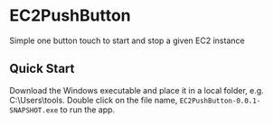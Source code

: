 # EC2PushButton

Simple one button touch to start and stop a given EC2 instance

## Quick Start

Download the Windows executable and place it in a local folder, e.g. C:\Users\tools. Double click on the file name, `EC2PushButton-0.0.1-SNAPSHOT.exe` to run the app.
